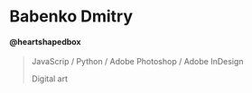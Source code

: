 # Babenko Dmitry
#### @heartshapedbox
>JavaScrip / Python / Adobe Photoshop / Adobe InDesign
>
>Digital art

<!---
heartshapedbox/heartshapedbox is a ✨ special ✨ repository because its `README.md` (this file) appears on your GitHub profile.
You can click the Preview link to take a look at your changes.
--->
